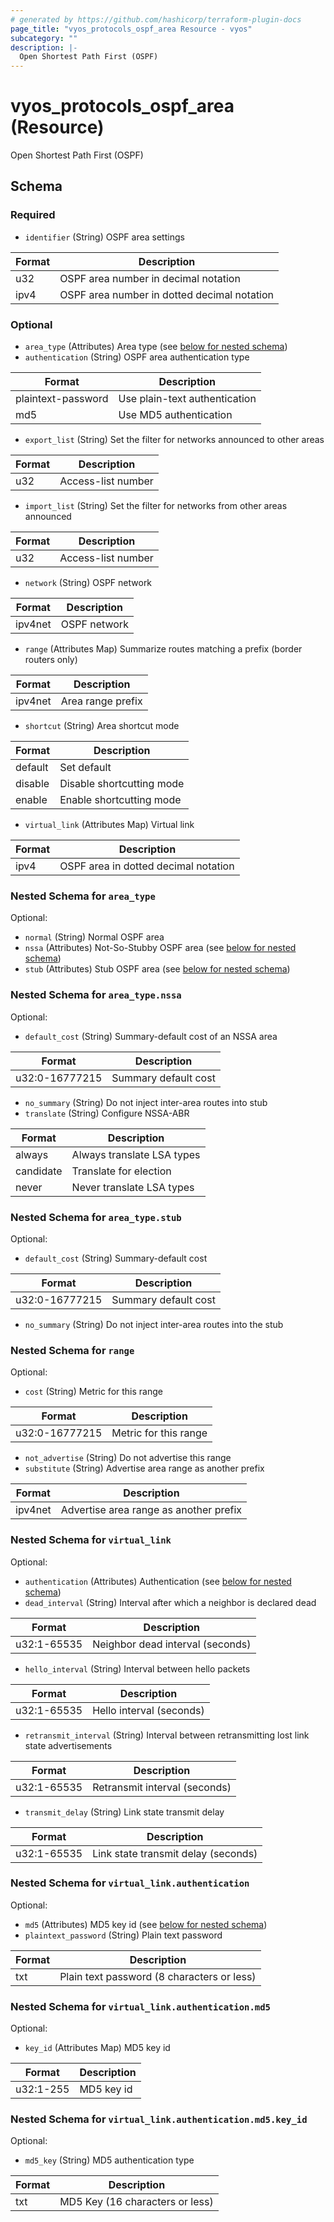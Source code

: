 ```yaml
---
# generated by https://github.com/hashicorp/terraform-plugin-docs
page_title: "vyos_protocols_ospf_area Resource - vyos"
subcategory: ""
description: |-
  Open Shortest Path First (OSPF)
---
```


# vyos_protocols_ospf_area (Resource)

Open Shortest Path First (OSPF)



<!-- schema generated by tfplugindocs -->
## Schema

### Required

- `identifier` (String) OSPF area settings

|  Format  |  Description  |
|----------|---------------|
|  u32  |  OSPF area number in decimal notation  |
|  ipv4  |  OSPF area number in dotted decimal notation  |

### Optional

- `area_type` (Attributes) Area type (see [below for nested schema](#nestedatt--area_type))
- `authentication` (String) OSPF area authentication type

|  Format  |  Description  |
|----------|---------------|
|  plaintext-password  |  Use plain-text authentication  |
|  md5  |  Use MD5 authentication  |
- `export_list` (String) Set the filter for networks announced to other areas

|  Format  |  Description  |
|----------|---------------|
|  u32  |  Access-list number  |
- `import_list` (String) Set the filter for networks from other areas announced

|  Format  |  Description  |
|----------|---------------|
|  u32  |  Access-list number  |
- `network` (String) OSPF network

|  Format  |  Description  |
|----------|---------------|
|  ipv4net  |  OSPF network  |
- `range` (Attributes Map) Summarize routes matching a prefix (border routers only)

|  Format  |  Description  |
|----------|---------------|
|  ipv4net  |  Area range prefix  | (see [below for nested schema](#nestedatt--range))
- `shortcut` (String) Area shortcut mode

|  Format  |  Description  |
|----------|---------------|
|  default  |  Set default  |
|  disable  |  Disable shortcutting mode  |
|  enable  |  Enable shortcutting mode  |
- `virtual_link` (Attributes Map) Virtual link

|  Format  |  Description  |
|----------|---------------|
|  ipv4  |  OSPF area in dotted decimal notation  | (see [below for nested schema](#nestedatt--virtual_link))

<a id="nestedatt--area_type"></a>
### Nested Schema for `area_type`

Optional:

- `normal` (String) Normal OSPF area
- `nssa` (Attributes) Not-So-Stubby OSPF area (see [below for nested schema](#nestedatt--area_type--nssa))
- `stub` (Attributes) Stub OSPF area (see [below for nested schema](#nestedatt--area_type--stub))

<a id="nestedatt--area_type--nssa"></a>
### Nested Schema for `area_type.nssa`

Optional:

- `default_cost` (String) Summary-default cost of an NSSA area

|  Format  |  Description  |
|----------|---------------|
|  u32:0-16777215  |  Summary default cost  |
- `no_summary` (String) Do not inject inter-area routes into stub
- `translate` (String) Configure NSSA-ABR

|  Format  |  Description  |
|----------|---------------|
|  always  |  Always translate LSA types  |
|  candidate  |  Translate for election  |
|  never  |  Never translate LSA types  |


<a id="nestedatt--area_type--stub"></a>
### Nested Schema for `area_type.stub`

Optional:

- `default_cost` (String) Summary-default cost

|  Format  |  Description  |
|----------|---------------|
|  u32:0-16777215  |  Summary default cost  |
- `no_summary` (String) Do not inject inter-area routes into the stub



<a id="nestedatt--range"></a>
### Nested Schema for `range`

Optional:

- `cost` (String) Metric for this range

|  Format  |  Description  |
|----------|---------------|
|  u32:0-16777215  |  Metric for this range  |
- `not_advertise` (String) Do not advertise this range
- `substitute` (String) Advertise area range as another prefix

|  Format  |  Description  |
|----------|---------------|
|  ipv4net  |  Advertise area range as another prefix  |


<a id="nestedatt--virtual_link"></a>
### Nested Schema for `virtual_link`

Optional:

- `authentication` (Attributes) Authentication (see [below for nested schema](#nestedatt--virtual_link--authentication))
- `dead_interval` (String) Interval after which a neighbor is declared dead

|  Format  |  Description  |
|----------|---------------|
|  u32:1-65535  |  Neighbor dead interval (seconds)  |
- `hello_interval` (String) Interval between hello packets

|  Format  |  Description  |
|----------|---------------|
|  u32:1-65535  |  Hello interval (seconds)  |
- `retransmit_interval` (String) Interval between retransmitting lost link state advertisements

|  Format  |  Description  |
|----------|---------------|
|  u32:1-65535  |  Retransmit interval (seconds)  |
- `transmit_delay` (String) Link state transmit delay

|  Format  |  Description  |
|----------|---------------|
|  u32:1-65535  |  Link state transmit delay (seconds)  |

<a id="nestedatt--virtual_link--authentication"></a>
### Nested Schema for `virtual_link.authentication`

Optional:

- `md5` (Attributes) MD5 key id (see [below for nested schema](#nestedatt--virtual_link--authentication--md5))
- `plaintext_password` (String) Plain text password

|  Format  |  Description  |
|----------|---------------|
|  txt  |  Plain text password (8 characters or less)  |

<a id="nestedatt--virtual_link--authentication--md5"></a>
### Nested Schema for `virtual_link.authentication.md5`

Optional:

- `key_id` (Attributes Map) MD5 key id

|  Format  |  Description  |
|----------|---------------|
|  u32:1-255  |  MD5 key id  | (see [below for nested schema](#nestedatt--virtual_link--authentication--md5--key_id))

<a id="nestedatt--virtual_link--authentication--md5--key_id"></a>
### Nested Schema for `virtual_link.authentication.md5.key_id`

Optional:

- `md5_key` (String) MD5 authentication type

|  Format  |  Description  |
|----------|---------------|
|  txt  |  MD5 Key (16 characters or less)  |
